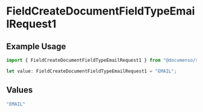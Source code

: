 # FieldCreateDocumentFieldTypeEmailRequest1

## Example Usage

```typescript
import { FieldCreateDocumentFieldTypeEmailRequest1 } from "@documenso/sdk-typescript/models/operations";

let value: FieldCreateDocumentFieldTypeEmailRequest1 = "EMAIL";
```

## Values

```typescript
"EMAIL"
```